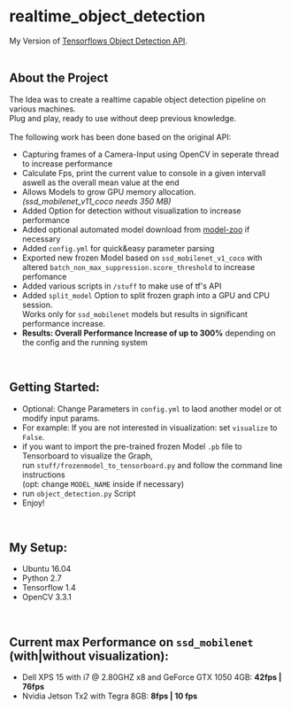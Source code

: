 # realtime_object_detection
My Version of [Tensorflows Object Detection API](https://github.com/tensorflow/models/tree/master/research/object_detection).<br />
<br />

## About the Project
The Idea was to create a realtime capable object detection pipeline on various machines. <br />
Plug and play, ready to use without deep previous knowledge.<br /> <br />
The following work has been done based on the original API:
- Capturing frames of a Camera-Input using OpenCV in seperate thread to increase performance
- Calculate Fps, print the current value to console in a given intervall aswell as the overall mean value at the end
- Allows Models to grow GPU memory allocation. *(ssd_mobilenet_v11_coco needs 350 MB)*
- Added Option for detection without visualization to increase performance
- Added optional automated model download from [model-zoo](https://github.com/tensorflow/models/blob/master/research/object_detection/g3doc/detection_model_zoo.md) if necessary
- Added `config.yml` for quick&easy parameter parsing
- Exported new frozen Model based on `ssd_mobilenet_v1_coco` with altered `batch_non_max_suppression.score_threshold` to increase perfomance
- Added various scripts in `/stuff` to make use of tf's API
- Added `split_model` Option to split frozen graph into a GPU and CPU session. <br />
Works only for `ssd_mobilenet` models but results in significant performance increase. 
- **Results: Overall Performance Increase of up to 300%** depending on the config and the running system
<br />

## Getting Started:  
- Optional: Change Parameters in `config.yml` to laod another model or ot modify input params.
- For example: If you are not interested in visualization: set `visualize` to `False`. <br />
- if you want to import the pre-trained frozen Model `.pb` file to Tensorboard to visualize the Graph, <br />
run `stuff/frozenmodel_to_tensorboard.py` and follow the command line instructions <br />
(opt: change `MODEL_NAME`  inside if necessary)
- run `object_detection.py` Script  <br />
- Enjoy!
<br />

## My Setup:
- Ubuntu 16.04
- Python 2.7
- Tensorflow 1.4
- OpenCV 3.3.1
 <br />

## Current max Performance on `ssd_mobilenet` (with|without visualization):
- Dell XPS 15 with i7 @ 2.80GHZ x8 and GeForce GTX 1050 4GB:  **42fps | 76fps**
- Nvidia Jetson Tx2 with Tegra 8GB:                           **8fps | 10 fps**
 <br />
